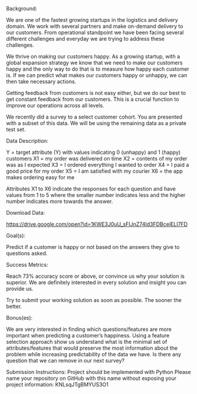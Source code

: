 Background:

We are one of the fastest growing startups in the logistics and delivery domain. We work with several partners and make on-demand delivery to our customers. From operational standpoint we have been facing several different challenges and everyday we are trying to address these challenges.

We thrive on making our customers happy. As a growing startup, with a global expansion strategy we know that we need to make our customers happy and the only way to do that is to measure how happy each customer is. If we can predict what makes our customers happy or unhappy, we can then take necessary actions.

Getting feedback from customers is not easy either, but we do our best to get constant feedback from our customers. This is a crucial function to improve our operations across all levels.

We recently did a survey to a select customer cohort. You are presented with a subset of this data. We will be using the remaining data as a private test set.

Data Description:

Y = target attribute (Y) with values indicating 0 (unhappy) and 1 (happy) customers
X1 = my order was delivered on time
X2 = contents of my order was as I expected
X3 = I ordered everything I wanted to order
X4 = I paid a good price for my order
X5 = I am satisfied with my courier
X6 = the app makes ordering easy for me

Attributes X1 to X6 indicate the responses for each question and have values from 1 to 5 where the smaller number indicates less and the higher number indicates more towards the answer.

Download Data:

https://drive.google.com/open?id=1KWE3J0uU_sFIJnZ74Id3FDBcejELI7FD

Goal(s):

Predict if a customer is happy or not based on the answers they give to questions asked.

Success Metrics:

Reach 73% accuracy score or above, or convince us why your solution is superior. We are definitely interested in every solution and insight you can provide us.

Try to submit your working solution as soon as possible. The sooner the better.

Bonus(es):

We are very interested in finding which questions/features are more important when predicting a customer’s happiness. Using a feature selection approach show us understand what is the minimal set of attributes/features that would preserve the most information about the problem while increasing predictability of the data we have. Is there any question that we can remove in our next survey?

Submission Instructions:
Project should be implemented with Python
Please name your repository on GitHub with this name without exposing your project information: KNLsqJTgBMYUS3O1

